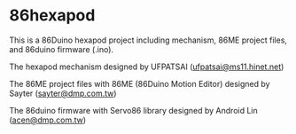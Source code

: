# 86hexapod
This is a 86Duino hexapod project including mechanism, 86ME project files, and 86duino firmware (.ino).

The hexapod mechanism designed by UFPATSAI (ufpatsai@ms11.hinet.net)

The 86ME project files with 86ME (86Duino Motion Editor) designed by Sayter (sayter@dmp.com.tw)

The 86duino firmware with Servo86 library designed by Android Lin (acen@dmp.com.tw)
